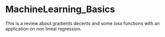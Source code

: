 # MachineLearning_Basics
This is a review about gradients decents and some loss functions with an application on non lineal regression.
